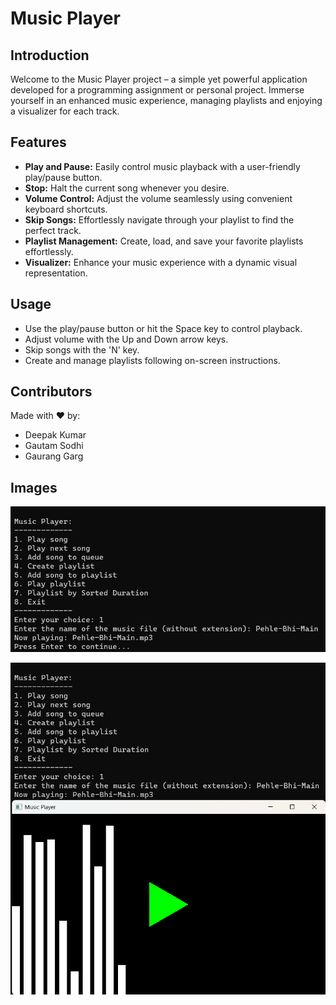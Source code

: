 # Music Player

## Introduction
Welcome to the Music Player project – a simple yet powerful application developed for a programming assignment or personal project. Immerse yourself in an enhanced music experience, managing playlists and enjoying a visualizer for each track.

## Features
- **Play and Pause:** Easily control music playback with a user-friendly play/pause button.
- **Stop:** Halt the current song whenever you desire.
- **Volume Control:** Adjust the volume seamlessly using convenient keyboard shortcuts.
- **Skip Songs:** Effortlessly navigate through your playlist to find the perfect track.
- **Playlist Management:** Create, load, and save your favorite playlists effortlessly.
- **Visualizer:** Enhance your music experience with a dynamic visual representation.

## Usage
- Use the play/pause button or hit the Space key to control playback.
- Adjust volume with the Up and Down arrow keys.
- Skip songs with the 'N' key.
- Create and manage playlists following on-screen instructions.

## Contributors
Made with ❤️ by:
- Deepak Kumar
- Gautam Sodhi
- Gaurang Garg

## Images
![Image 1](Music-Player/Files/1.png)

![Image 2](Music-Player/Files/2.png)


<!-- Add more screenshots as needed with appropriate captions -->

